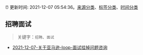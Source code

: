 :alarm_clock: 更新时间: 2021-12-07 05:54:36。[来源分类](../README.md)、[标签分类](../TAGS.md)、[时间分类](../TIMELINE.md)

## 招聘面试


> 关键字：`招聘`、`面试`



- [2021-12-07-关于亚马逊-loop-面试挂掉问题咨询](https://www.v2ex.com/t/820573) 